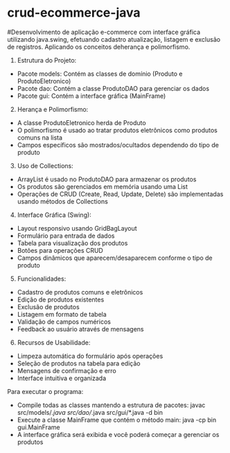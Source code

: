 # crud-ecommerce-java

#Desenvolvimento de aplicação e-commerce com interface gráfica utilizando java.swing, efetuando cadastro atualização, listagem e exclusão de registros. Aplicando os conceitos deherança e polimorfismo.

1. Estrutura do Projeto:

- Pacote models: Contém as classes de domínio (Produto e ProdutoEletronico)
- Pacote dao: Contém a classe ProdutoDAO para gerenciar os dados
- Pacote gui: Contém a interface gráfica (MainFrame)

2. Herança e Polimorfismo:

- A classe ProdutoEletronico herda de Produto
- O polimorfismo é usado ao tratar produtos eletrônicos como produtos comuns na lista
- Campos específicos são mostrados/ocultados dependendo do tipo de produto

3. Uso de Collections:

- ArrayList é usado no ProdutoDAO para armazenar os produtos
- Os produtos são gerenciados em memória usando uma List
- Operações de CRUD (Create, Read, Update, Delete) são implementadas usando métodos de Collections

4. Interface Gráfica (Swing):

- Layout responsivo usando GridBagLayout
- Formulário para entrada de dados
- Tabela para visualização dos produtos
- Botões para operações CRUD
- Campos dinâmicos que aparecem/desaparecem conforme o tipo de produto

5. Funcionalidades:

- Cadastro de produtos comuns e eletrônicos
- Edição de produtos existentes
- Exclusão de produtos
- Listagem em formato de tabela
- Validação de campos numéricos
- Feedback ao usuário através de mensagens

6. Recursos de Usabilidade:

- Limpeza automática do formulário após operações
- Seleção de produtos na tabela para edição
- Mensagens de confirmação e erro
- Interface intuitiva e organizada

Para executar o programa:

- Compile todas as classes mantendo a estrutura de pacotes: javac src/models/_.java src/dao/_.java src/gui/\*.java -d bin
- Execute a classe MainFrame que contém o método main: java -cp bin gui.MainFrame
- A interface gráfica será exibida e você poderá começar a gerenciar os produtos
